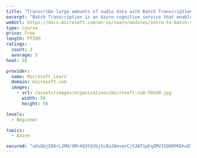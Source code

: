 ```yaml
---
title: "Transcribe large amounts of audio data with Batch Transcription"
excerpt: "Batch Transcription is an Azure cognitive service that enables you to transcribe large amounts of pre-recorded audio data asynchronously. Batch Transcription’s high throughput makes it ideal for call centers that have to transcribe hundreds or thousands of calls every day to ensure they meet regulations and compliance standards. Batch Transcription also enables better data analyses, which can let call centers ensure that customer feedback is taken into account, staff are treated fairly, and to ensure problems are dealt with quickly and properly."
webUrl: https://docs.microsoft.com/en-us/learn/modules/intro-to-batch-transcription/
type: course
price: Free
length: PT35M
ratings:
  count: 2
  average: 5
heat: 50

provider:
  name: Microsoft Learn
  domain: microsoft.com
  images:
    - url: /assets/images/organizations/microsoft.com-50x50.jpg
      width: 50
      height: 50

levels:
  - Beginner

topics:
  - Azure

secured: "uXxQbjI06rLJMH/XM+XQ3tSVbjSc8u2Aevq+C/XJWT1pFqZMVJ5QO0PKEhuD7m12l+MbziagH3qQ7HeXyVVkl+1U9wx2pmXj12KYCKNyTwUhUxiEra3kU/njhf3//dUn3aB+r+gmTKHhM5nDafVO68G9JRjy1CqLz1GsiyB2Ob8PWQLH5bSDGoHIgiI/fbY3h0b3BGAVweLacmUZ3iHwruGYpmmuinEsbVRJ5ytwIuCHmBbmtnk/nG90h4uEEeYkXo4f+z2A4mGblf15BYQ+e2fyG8QDdxyV2g4Iz9sXYX1sGQgLsT2QfsaLot1FW67FHeFZGXtM6eMLqmkAj5+sCgJ6Ck0f1SCetA92C/NDDn8muXkafEVvCrGbX/ZaTrFS3m2Nn7LMZH0S0Ke3DG0N9PMPUQ1mAVk8ok4gYNLGj9k=;75X9L25NhQAFNXiu/5IBOQ=="
---
```


